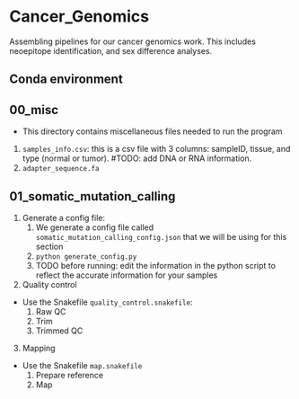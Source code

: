 # Cancer_Genomics
Assembling pipelines for our cancer genomics work. This includes neoepitope identification, and sex difference analyses.

## Conda environment
## 00_misc
- This directory contains miscellaneous files needed to run the program
1. `samples_info.csv`: this is a csv file with 3 columns: sampleID, tissue, and type (normal or tumor). #TODO: add DNA or RNA information.
2. `adapter_sequence.fa`
## 01_somatic_mutation_calling
1. Generate a config file:
    1. We generate a config file called `somatic_mutation_calling_config.json` that we will be using for this section
    1. `python generate_config.py`
    1. TODO before running: edit the information in the python script to reflect the accurate information for your samples
2. Quality control
- Use the Snakefile `quality_control.snakefile`:
    1. Raw QC
    1. Trim
    1. Trimmed QC
3. Mapping
- Use the Snakefile `map.snakefile`
    1. Prepare reference
    1. Map
